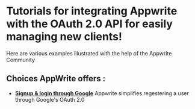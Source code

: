 # Tutorials for integrating Appwrite with the OAuth 2.0 API for easily managing new clients!  
Here are various examples illustrated with the help of the Appwrite Community  

## Choices AppWrite offers :

- [**Signup & login through Google**](OAuth-Google/README.md) 
  Appwrite simplifies regestering a user through Google's OAuth 2.0
